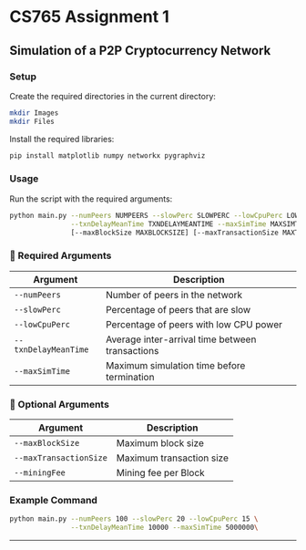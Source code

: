 # CS765 Assignment 1  
## Simulation of a P2P Cryptocurrency Network  

### Setup  
Create the required directories in the current directory:  
```sh
mkdir Images
mkdir Files
```
Install the required libraries:  
```sh
pip install matplotlib numpy networkx pygraphviz
```

### Usage  
Run the script with the required arguments:  
```sh
python main.py --numPeers NUMPEERS --slowPerc SLOWPERC --lowCpuPerc LOWCPUPERC \
               --txnDelayMeanTime TXNDELAYMEANTIME --maxSimTime MAXSIMTIME \
               [--maxBlockSize MAXBLOCKSIZE] [--maxTransactionSize MAXTRANSACTIONSIZE] [--miningFee MININGFEE]
```

### 🔹 Required Arguments  
| Argument                | Description |
|-------------------------|-------------|
| `--numPeers`           | Number of peers in the network |
| `--slowPerc`           | Percentage of peers that are slow |
| `--lowCpuPerc`         | Percentage of peers with low CPU power |
| `--txnDelayMeanTime`   | Average inter-arrival time between transactions |
| `--maxSimTime`         | Maximum simulation time before termination |

### 🔹 Optional Arguments  
| Argument                | Description |
|-------------------------|-------------|
| `--maxBlockSize`       | Maximum block size |
| `--maxTransactionSize` | Maximum transaction size |
| `--miningFee`          | Mining fee per Block |

### Example Command  
```sh
python main.py --numPeers 100 --slowPerc 20 --lowCpuPerc 15 \
               --txnDelayMeanTime 10000 --maxSimTime 5000000\
```

---


